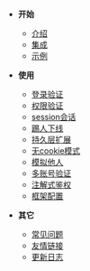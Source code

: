 <!-- 这是目录树文件 -->

- **开始**
	- [介绍](/README)
	- [集成](/start/download)
	- [示例](/start/example) 	

- **使用**
	- [登录验证](/use/login-auth) 
	- [权限验证](/use/jur-auth) 
	- [session会话](/use/session) 
	- [踢人下线](/use/kick) 
	- [持久层扩展](/use/dao-extend) 
	- [无cookie模式](/use/not-cookie) 
	- [模拟他人](/use/mock-person) 
	- [多账号验证](/use/many-account) 
	- [注解式鉴权](/use/at-check) 
	- [框架配置](/use/config) 

- **其它**
	- [常见问题](/more/common-questions) 
	- [友情链接](/more/link) 
	- [更新日志](/more/update-log) 
	<!-- - [常见问题](/c1) -->
	<!-- - [常用函数](/c1) -->
	<!-- - [插件](/c1) -->
	<!-- - [关于](/c1) -->
	<!-- - eclipse插件 -->
	<!-- - idea插件 -->
	


